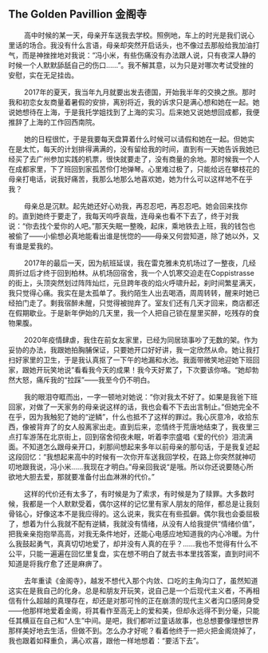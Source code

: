 ## The Golden Pavillion 金阁寺

&nbsp;&nbsp;&nbsp;&nbsp;&nbsp;&nbsp;&nbsp;&nbsp;高中时候的某一天，母亲开车送我去学校。照例地，车上的时光是我们说心里话的场合。我没有什么言语，母亲却突然开启话头，也不像过去那般给我加油打气，而是神挫挫地对我说：“冯小米，有些伤痛没有办法跟人说，只有夜深人静的时候一个人默默舔舐自己的伤口……”。我不解其意，以为只是对哪次考试受挫的安慰，实在无足挂齿。

&nbsp;&nbsp;&nbsp;&nbsp;&nbsp;&nbsp;&nbsp;&nbsp;2017年的夏天，我当年九月就要出发去德国，开始我半年的交换之旅。那时我和初恋女友商量着暑假的安排，离别将近，我的诉求只是满心想和她在一起。她说她想待在上海，于是我托学姐找到了上海的实习。后来她又说她想回成都，我便推辞了上海的工作回西南院。

&nbsp;&nbsp;&nbsp;&nbsp;&nbsp;&nbsp;&nbsp;&nbsp;她的日程很忙，于是我要每天盘算着什么时候可以请假和她在一起。但她实在是太忙，每天的计划排得满满的，没有留给我的时间，直到有一天她告诉我她已经买了去广州参加实践的机票，很快就要走了，没有商量的余地。那时候我一个人在成都家里，下了班回到家孤苦伶仃地弹琴。心里难过极了，只能给远在攀枝花的母亲打电话，说我好痛苦，我那么地那么地喜欢她，她为什么可以这样地不在乎我？

&nbsp;&nbsp;&nbsp;&nbsp;&nbsp;&nbsp;&nbsp;&nbsp;母亲总是沉默。起先她还好心劝我，再忍忍吧，再忍忍吧。她会回来找你的。直到她终于要走了，我每天呜呼哀哉，连母亲也看不下去了，终于对我说：“你去找个爱你的人吧。”那天失眠一整晚，起床，乘地铁去上班，我的钱包也被偷了——小偷想必真地能看出谁是恍惚的——母亲又何尝知道，除了她以外，又有谁是爱我的。

&nbsp;&nbsp;&nbsp;&nbsp;&nbsp;&nbsp;&nbsp;&nbsp;2017年的最后一天，因为航班延误，我在雷克雅未克机场过了一整夜，几经周折过后才终于回到柏林。从机场回宿舍，我一个人饥寒交迫走在Coppistrasse的街上，头顶突然划过阵阵灿烂，元旦跨年夜的焰火呼啸升起，刹时间繁星满天，我只觉得心痛。我实在是太孤单了。我约陌生人出去喝酒，周周转转，醒来时她已经拍门走了。剩我宿醉未醒，只觉得被抛弃了。室友们还有几天才回来，商店都还在假期歇业。于是新年伊始的几天里，我一个人把自己锁在屋里买醉，吃残存的食物果腹。

&nbsp;&nbsp;&nbsp;&nbsp;&nbsp;&nbsp;&nbsp;&nbsp;2020年疫情肆虐，我住在前女友家里，已经为同居琐事吵了无数的架。作为妥协的办法，我跟她拍胸脯保证，只要她开口好好讲，我一定欣然从命。她让我打扫好家里的卫生，于是我认真抠了一下午的地漏和水池。我面带微笑地迎她下班回家，跟她开玩笑地说”看看我今天的成果！我今天好累了，下次要该你咯。“她却勃然大怒，痛斥我的“拉踩”——我至今仍不明白。

&nbsp;&nbsp;&nbsp;&nbsp;&nbsp;&nbsp;&nbsp;&nbsp;我的眼泪夺眶而出，一字一顿地对她说：“你对我太不好了。如果是我爸下班回家，对做了一天家务的母亲说这样的话，我也会看不下去出言制止。”但她完全不在乎，因为我触犯了她的“逆鳞”，什么也抵不了这样的罪过。我心灰意冷，收拾东西，像被背弃了的女人般离家出走。直到后来，恋情终于荒唐地结束了，我夜里三点打车游荡在北京街上，回到宿舍彻夜未眠，听着李宗盛唱《爱的代价》泪流满面。不知道怎么跟母亲开口，刹那间想起来多年以前母亲的那句话，于是我复述起这段回忆：“我想起来高中的时候有一次你开车送我回学校，在路上你突然就神叨叨地跟我说，冯小米……我现在才明白。”母亲回我说“是哦。所以你还说要随心所欲地大胆去爱，那就要准备付出血淋淋的代价。”

&nbsp;&nbsp;&nbsp;&nbsp;&nbsp;&nbsp;&nbsp;&nbsp;这样的代价还有太多了，有时候是为了索求，有时候是为了赎罪。大多数时候，我都是一个人默默受着，偶尔这样的记忆里有家人朋友的陪伴，都总是让我刻骨铭心，好像这本不是我应得的。这么说来，我实在有些孤僻。偶尔我也会委屈极了，想着为什么我就不配有逆鳞，我就没有情绪，从没有人给我提供“情绪价值”，把我亲亲抱抱举高高，对我无条件地好，还能心电感应地知道我的内心冷暖。为什么我鼓起勇气，真真切切地爱了，却并没有人真的在乎？……我也不觉得有什么不公平，只能一遍遍在回忆里复盘，实在想不明白了就去书本里找答案，直到时间不知道是将我疗愈了还是麻痹了。

&nbsp;&nbsp;&nbsp;&nbsp;&nbsp;&nbsp;&nbsp;&nbsp;去年重读《金阁寺》，越发不想代入那个内敛、口吃的主角沟口了，虽然知道这实在是我自己的化身。总是和朋友开玩笑，说自己是一个后现代主义者，不再相信有什么超越的真理存在，却还是对那可怜的正在崩溃的现代主义者沟口感同身受——他那样地爱着金阁，将其看作至高无上的爱和美，但却永远得不到分毫，只能任其横亘在自己和“人生”中间。是吧，我们都听过童话故事，也总想要像理想世界那样美好地去生活，但做不到。怎么办才好呢？看着他终于一把火把金阁烧掉了，我也跟着如释重负，满心欢喜，跟他一样地想着：“要活下去”。